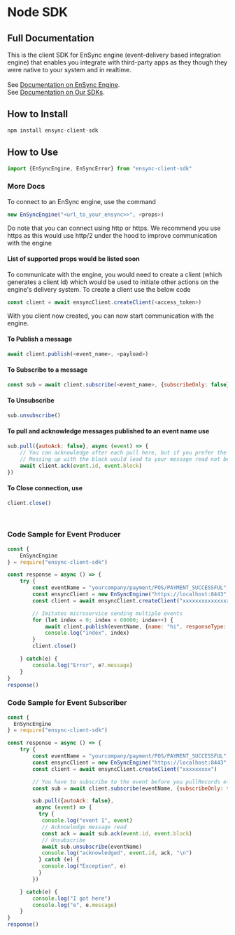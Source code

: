 # Node SDK

## Full Documentation

This is the client SDK for EnSync engine (event-delivery based integration engine) that enables you integrate with third-party apps as they though they were native to your system and in realtime.
<br/>
<br/>
See [Documentation on EnSync Engine](https://docs.tryensync.com/introduction.html).
<br/>
See [Documentation on Our SDKs](https://docs.tryensync.com/sdk.html).

## How to Install

``` javascript
npm install ensync-client-sdk
```

## How to Use

``` javascript
import {EnSyncEngine, EnSyncError} from "ensync-client-sdk"
```

### More Docs

To connect to an EnSync engine, use the command

``` javascript
new EnSyncEngine("<url_to_your_ensync>>", <props>)
```

Do note that you can connect using http or https. We recommend you use https as this would use http/2 under the hood to improve communication with the engine

#### List of supported props would be listed soon

To communicate with the engine, you would need to create a client (which generates a client Id) which would be used to initiate other actions on the engine's delivery system. To create a client use the below code

``` javascript
const client = await ensyncClient.createClient(<access_token>)
```

With you client now created, you can now start communication with the engine.

#### To Publish a message

``` javascript
await client.publish(<event_name>, <payload>)
```

#### To Subscribe to a message

``` javascript
const sub = await client.subscribe(<event_name>, {subscribeOnly: false})
```

#### To Unsubscribe

``` javascript
sub.unsubscribe()
```

#### To pull and acknowledge messages published to an event name use

``` javascript
sub.pull({autoAck: false}, async (event) => {
    // You can acknowledge after each pull here, but if you prefer the client sdk to auto acknowledge, set autoAck to true
    // Messing up with the block would lead to your message read not being acknowledged
    await client.ack(event.id, event.block)
})
```

#### To Close connection, use

``` javascript
client.close()
```

<br/>

### Code Sample for Event Producer

``` javascript
const {
    EnSyncEngine
} = require("ensync-client-sdk")

const response = async () => {
    try {
        const eventName = "yourcompany/payment/POS/PAYMENT_SUCCESSFUL" // Event Created using the ensync-cli see ()
        const ensyncClient = new EnSyncEngine("https://localhost:8443", {disableTls: true})
        const client = await ensyncClient.createClient("xxxxxxxxxxxxxxxxxx")

        // Imitates microservice sending multiple events
        for (let index = 0; index < 60000; index++) {
            await client.publish(eventName, {name: "hi", responseType: index, transactionId: 1+index})
            console.log("index", index)
        }
        client.close()

    } catch(e) {
        console.log("Error", e?.message)
    }
}
response()
```

### Code Sample for Event Subscriber

``` javascript
const {
  EnSyncEngine
} = require("ensync-client-sdk")

const response = async () => {
    try {
        const eventName = "yourcompany/payment/POS/PAYMENT_SUCCESSFUL"
        const ensyncClient = new EnSyncEngine("https://localhost:8443", {disableTls: true})
        const client = await ensyncClient.createClient("xxxxxxxxx")

        // You have to subscribe to the event before you pullRecords else the system would not identify your client as subscribed to receive this event
        const sub = await client.subscribe(eventName, {subscribeOnly: false})

        sub.pull({autoAck: false},
         async (event) => {
          try {
           console.log("event 1", event)
           // Acknowledge message read
           const ack = await sub.ack(event.id, event.block)
           // Unsubscribe
           await sub.unsubscribe(eventName)
           console.log("acknowledged", event.id, ack, "\n")
          } catch (e) {
           console.log("Exception", e)
          }
        })

    } catch(e) {
        console.log("I got here")
        console.log("e", e.message)
    }
}
response()
```
